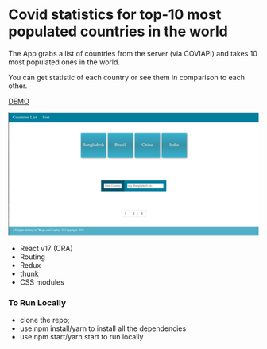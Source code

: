 # Covid statistics for top-10 most populated countries in the world

The App grabs a list of countries from the server (via COVIAPI) and takes 10 most populated ones in the world.

You can get statistic of each country or see them in comparison to each other.

<a href="https://bullet03.github.io/covid/">DEMO<a>

<img src="./src/assets/screen.png" alt="screenshot"/>

- React v17 (CRA)
- Routing
- Redux
- thunk
- CSS modules

### To Run Locally

- clone the repo;
- use npm install/yarn to install all the dependencies
- use npm start/yarn start to run locally